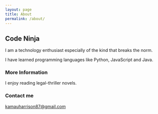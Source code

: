 ```yaml
---
layout: page
title: About
permalink: /about/
---
```


<h2>Code Ninja</h2>
<p>I am a technology enthusiast especially of the kind that breaks the norm.</p>
<p>I have learned programming languages like Python, JavaScript and Java.</p>
<p></p>

### More Information

I enjoy reading legal-thriller novels.

### Contact me

[kamauharrison87@gmail.com](kamauharrison87@gmail.comm)
